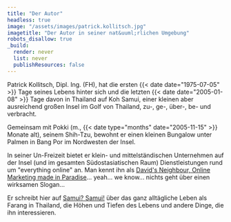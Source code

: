 ```yaml
---
title: "Der Autor"
headless: true
image: "/assets/images/patrick.kollitsch.jpg"
imagetitle: "Der Autor in seiner nat&uuml;rlichen Umgebung"
robots_disallow: true
_build:
  render: never
  list: never
  publishResources: false
---
```


Patrick Kollitsch, Dipl. Ing. (FH), hat die ersten {{< date date="1975-07-05" >}} Tage seines Lebens hinter sich und die letzten {{< date date="2005-01-08" >}} Tage davon in Thailand auf Koh Samui, einer kleinen aber ausreichend großen Insel im Golf von Thailand, zu-, ge-, &uuml;ber-, be- und verbracht.

Gemeinsam mit Pokki (m., {{< date type="months" date="2005-11-15" >}} Monate alt), seinem Shih-Tzu, bewohnt er einen kleinen Bungalow unter Palmen in Bang Por im Nordwesten der Insel.

In seiner Un-Freizeit bietet er klein- und mittelst&auml;ndischen Unternehmen auf der Insel (und im gesamten S&uuml;dostasiatischen Raum) Dienstleistungen rund um "everything online" an. Man kennt ihn als [David's Neighbour, Online Marketing made in Paradise](https://davids-neighbour.com/)... yeah... we know... nichts geht &uuml;ber einen wirksamen Slogan...

Er schreibt hier auf [Samui? Samui!](https://samui-samui.de/) über das ganz alltägliche Leben als Farang in Thailand, die H&ouml;hen und Tiefen des Lebens und andere Dinge, die ihn interessieren.

